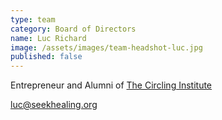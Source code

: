 ```yaml
---
type: team
category: Board of Directors
name: Luc Richard
image: /assets/images/team-headshot-luc.jpg
published: false
---
```


Entrepreneur and Alumni of [The Circling Institute](https://www.circlinginstitute.com/)

<luc@seekhealing.org>
